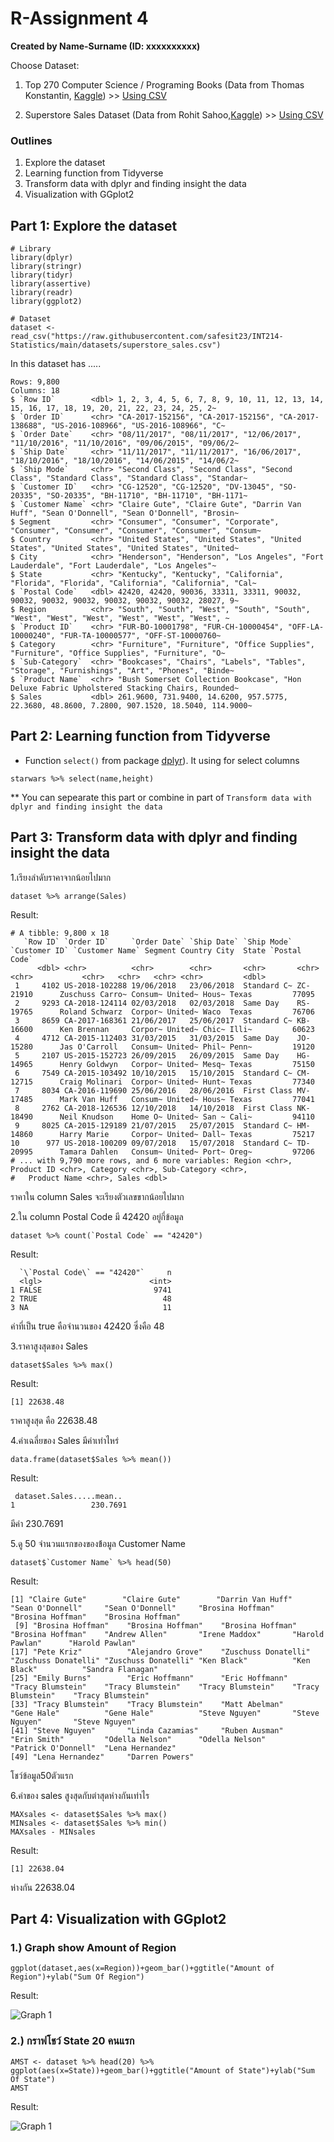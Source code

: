 # R-Assignment 4

**Created by Name-Surname (ID: xxxxxxxxxx)**

Choose Dataset:
1. Top 270 Computer Science / Programing Books (Data from Thomas Konstantin, [Kaggle](https://www.kaggle.com/thomaskonstantin/top-270-rated-computer-science-programing-books)) >> [Using CSV](https://raw.githubusercontent.com/safesit23/INT214-Statistics/main/datasets/prog_book.csv)

2. Superstore Sales Dataset (Data from Rohit Sahoo,[Kaggle](https://www.kaggle.com/rohitsahoo/sales-forecasting)) >> [Using CSV](https://raw.githubusercontent.com/safesit23/INT214-Statistics/main/datasets/superstore_sales.csv)


### Outlines
1. Explore the dataset
2. Learning function from Tidyverse
3. Transform data with dplyr and finding insight the data
4. Visualization with GGplot2

## Part 1: Explore the dataset

``` 
# Library
library(dplyr)
library(stringr)
library(tidyr)
library(assertive)
library(readr)
library(ggplot2)

# Dataset
dataset <- read_csv("https://raw.githubusercontent.com/safesit23/INT214-Statistics/main/datasets/superstore_sales.csv")
```


In this dataset has .....
```
Rows: 9,800
Columns: 18
$ `Row ID`        <dbl> 1, 2, 3, 4, 5, 6, 7, 8, 9, 10, 11, 12, 13, 14, 15, 16, 17, 18, 19, 20, 21, 22, 23, 24, 25, 2~
$ `Order ID`      <chr> "CA-2017-152156", "CA-2017-152156", "CA-2017-138688", "US-2016-108966", "US-2016-108966", "C~
$ `Order Date`    <chr> "08/11/2017", "08/11/2017", "12/06/2017", "11/10/2016", "11/10/2016", "09/06/2015", "09/06/2~
$ `Ship Date`     <chr> "11/11/2017", "11/11/2017", "16/06/2017", "18/10/2016", "18/10/2016", "14/06/2015", "14/06/2~
$ `Ship Mode`     <chr> "Second Class", "Second Class", "Second Class", "Standard Class", "Standard Class", "Standar~
$ `Customer ID`   <chr> "CG-12520", "CG-12520", "DV-13045", "SO-20335", "SO-20335", "BH-11710", "BH-11710", "BH-1171~
$ `Customer Name` <chr> "Claire Gute", "Claire Gute", "Darrin Van Huff", "Sean O'Donnell", "Sean O'Donnell", "Brosin~
$ Segment         <chr> "Consumer", "Consumer", "Corporate", "Consumer", "Consumer", "Consumer", "Consumer", "Consum~
$ Country         <chr> "United States", "United States", "United States", "United States", "United States", "United~
$ City            <chr> "Henderson", "Henderson", "Los Angeles", "Fort Lauderdale", "Fort Lauderdale", "Los Angeles"~
$ State           <chr> "Kentucky", "Kentucky", "California", "Florida", "Florida", "California", "California", "Cal~
$ `Postal Code`   <dbl> 42420, 42420, 90036, 33311, 33311, 90032, 90032, 90032, 90032, 90032, 90032, 90032, 28027, 9~
$ Region          <chr> "South", "South", "West", "South", "South", "West", "West", "West", "West", "West", "West", ~
$ `Product ID`    <chr> "FUR-BO-10001798", "FUR-CH-10000454", "OFF-LA-10000240", "FUR-TA-10000577", "OFF-ST-10000760~
$ Category        <chr> "Furniture", "Furniture", "Office Supplies", "Furniture", "Office Supplies", "Furniture", "O~
$ `Sub-Category`  <chr> "Bookcases", "Chairs", "Labels", "Tables", "Storage", "Furnishings", "Art", "Phones", "Binde~
$ `Product Name`  <chr> "Bush Somerset Collection Bookcase", "Hon Deluxe Fabric Upholstered Stacking Chairs, Rounded~
$ Sales           <dbl> 261.9600, 731.9400, 14.6200, 957.5775, 22.3680, 48.8600, 7.2800, 907.1520, 18.5040, 114.9000~

```


## Part 2: Learning function from Tidyverse

- Function `select()` from package [dplyr](https://dplyr.tidyverse.org/articles/dplyr.html#select-columns-with-select)). It using for select columns

```
starwars %>% select(name,height)
```
** You can sepearate this part or combine in part of `Transform data with dplyr and finding insight the data`

## Part 3: Transform data with dplyr and finding insight the data

1.เรียงลำดับราคาจากน้อยไปมาก

```
dataset %>% arrange(Sales)
```

Result:

```
# A tibble: 9,800 x 18
   `Row ID` `Order ID`     `Order Date` `Ship Date` `Ship Mode` `Customer ID` `Customer Name` Segment Country City  State `Postal Code`
      <dbl> <chr>          <chr>        <chr>       <chr>       <chr>         <chr>           <chr>   <chr>   <chr> <chr>         <dbl>
 1     4102 US-2018-102288 19/06/2018   23/06/2018  Standard C~ ZC-21910      Zuschuss Carro~ Consum~ United~ Hous~ Texas         77095
 2     9293 CA-2018-124114 02/03/2018   02/03/2018  Same Day    RS-19765      Roland Schwarz  Corpor~ United~ Waco  Texas         76706
 3     8659 CA-2017-168361 21/06/2017   25/06/2017  Standard C~ KB-16600      Ken Brennan     Corpor~ United~ Chic~ Illi~         60623
 4     4712 CA-2015-112403 31/03/2015   31/03/2015  Same Day    JO-15280      Jas O'Carroll   Consum~ United~ Phil~ Penn~         19120
 5     2107 US-2015-152723 26/09/2015   26/09/2015  Same Day    HG-14965      Henry Goldwyn   Corpor~ United~ Mesq~ Texas         75150
 6     7549 CA-2015-103492 10/10/2015   15/10/2015  Standard C~ CM-12715      Craig Molinari  Corpor~ United~ Hunt~ Texas         77340
 7     8034 CA-2016-119690 25/06/2016   28/06/2016  First Class MV-17485      Mark Van Huff   Consum~ United~ Hous~ Texas         77041
 8     2762 CA-2018-126536 12/10/2018   14/10/2018  First Class NK-18490      Neil Knudson    Home O~ United~ San ~ Cali~         94110
 9     8025 CA-2015-129189 21/07/2015   25/07/2015  Standard C~ HM-14860      Harry Marie     Corpor~ United~ Dall~ Texas         75217
10      977 US-2018-100209 09/07/2018   15/07/2018  Standard C~ TD-20995      Tamara Dahlen   Consum~ United~ Port~ Oreg~         97206
# ... with 9,790 more rows, and 6 more variables: Region <chr>, Product ID <chr>, Category <chr>, Sub-Category <chr>,
#   Product Name <chr>, Sales <dbl>

```
ราคาใน column Sales จะเรียงตัวเลขขากน้อยไปมาก

2.ใน column Postal Code มี 42420 อยู่กี่ข้อมูล

```
dataset %>% count(`Postal Code` == "42420")
```
Result:

```
  `\`Postal Code\` == "42420"`     n
  <lgl>                        <int>
1 FALSE                         9741
2 TRUE                            48
3 NA                              11
```
ค่าที่เป็น true คือจำนวนของ 42420 ซึ่งคือ 48 

3.ราคาสูงสุดของ Sales

```
dataset$Sales %>% max()
```
Result:

```
[1] 22638.48
```
ราคาสูงสุด คือ 22638.48

4.ค่าเฉลี่ยของ Sales มีค่าเท่าไหร่

```
data.frame(dataset$Sales %>% mean())
```
Result:

```
 dataset.Sales.....mean..
1                 230.7691
```
มีค่า 230.7691

5.ดู 50 จำนวนแรกของของข้้อมูล Customer Name

```
dataset$`Customer Name` %>% head(50)
```
Result:

```
[1] "Claire Gute"        "Claire Gute"        "Darrin Van Huff"    "Sean O'Donnell"     "Sean O'Donnell"     "Brosina Hoffman"    "Brosina Hoffman"    "Brosina Hoffman"   
 [9] "Brosina Hoffman"    "Brosina Hoffman"    "Brosina Hoffman"    "Brosina Hoffman"    "Andrew Allen"       "Irene Maddox"       "Harold Pawlan"      "Harold Pawlan"     
[17] "Pete Kriz"          "Alejandro Grove"    "Zuschuss Donatelli" "Zuschuss Donatelli" "Zuschuss Donatelli" "Ken Black"          "Ken Black"          "Sandra Flanagan"   
[25] "Emily Burns"        "Eric Hoffmann"      "Eric Hoffmann"      "Tracy Blumstein"    "Tracy Blumstein"    "Tracy Blumstein"    "Tracy Blumstein"    "Tracy Blumstein"   
[33] "Tracy Blumstein"    "Tracy Blumstein"    "Matt Abelman"       "Gene Hale"          "Gene Hale"          "Steve Nguyen"       "Steve Nguyen"       "Steve Nguyen"      
[41] "Steve Nguyen"       "Linda Cazamias"     "Ruben Ausman"       "Erin Smith"         "Odella Nelson"      "Odella Nelson"      "Patrick O'Donnell"  "Lena Hernandez"    
[49] "Lena Hernandez"     "Darren Powers"     
```
โชว์ข้อมูล50ตัวแรก

6.ค่าของ sales สูงสุดกับต่าสุดห่างกันเท่าไร

```
MAXsales <- dataset$Sales %>% max()
MINsales <- dataset$Sales %>% min()
MAXsales - MINsales
```
Result:

```
[1] 22638.04
```
ห่างกัน 22638.04

## Part 4: Visualization with GGplot2
### 1.) Graph show Amount of Region
```
ggplot(dataset,aes(x=Region))+geom_bar()+ggtitle("Amount of Region")+ylab("Sum Of Region")
```
Result:

![Graph 1](Rplot.png)

### 2.) กราฟโชว์ State 20 คนแรก
```
AMST <- dataset %>% head(20) %>% ggplot(aes(x=State))+geom_bar()+ggtitle("Amount of State")+ylab("Sum Of State")
AMST
```

Result:

![Graph 1](Splot.png)